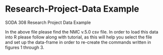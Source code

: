 # Research-Project-Data Example
SODA 308 Research Project Data Example

In the above file please find the NMC v.5.0 csv file. In order to load this data into R please follow along with tutorial, as this will help you select the file and set up the data-frame in order to re-create the commands written in figures 1 through 3.

